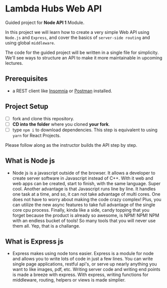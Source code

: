 # Lambda Hubs Web API

Guided project for **Node API 1** Module.

In this project we will learn how to create a very simple Web API using `Node.js` and `Express`, and cover the basics of `server-side routing` and using global `middleware`.

The code for the guided project will be written in a single file for simplicity. We'll see ways to structure an API to make it more maintainable in upcoming lectures.

## Prerequisites

- a REST client like [Insomnia](https://insomnia.rest/download/) or [Postman](https://www.getpostman.com/downloads/) installed.

## Project Setup

- [ ] fork and clone this repository.
- [ ] **CD into the folder** where you cloned **your fork**.
- [ ] type `npm i` to download dependencies. This step is equivalent to using `yarn` for React Projects.

Please follow along as the instructor builds the API step by step.

## What is Node js
- Node js is a javascript outside of the browser. It allows a developer to create server software in Javascript instead of C++. With it web and web apps can be created, start to finish, with the same language. Super cool. Another advantage is that Javascript runs line by line. It handles one task at a time, and so, it can not take advantage of multi cores. One does not have to worry about making the code crazy complex! Plus, you can utilize the new async features to take full advantage of the single core cpu process. Finally, kinda like a side, candy topping that you forget because the product is already so awesome, is NPM! NPM! NPM with an endless bucket of tools! So many tools that you will never use them all. Yep, that is a challange.

## What is Express js
- Express makes using node tons easier. Express is a module for node and allows you to write lots of code in just a few lines. You can write single page applications, restful api's, or serve up nearly anything you want to like images, pdf, etc. Writing server code and writing end points is made a breeze with express. With express, writing functions for middleware, routing, helpers or views is made simplier.
